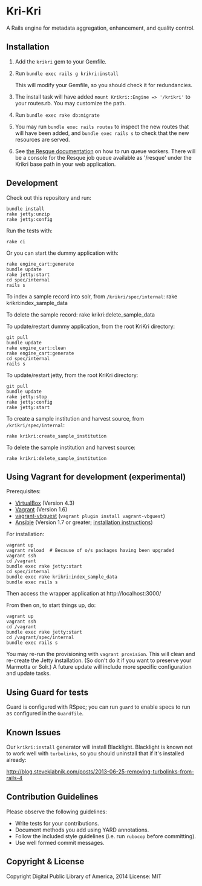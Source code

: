 Kri-Kri
=======

A Rails engine for metadata aggregation, enhancement, and quality control.

Installation
-------------

1. Add the `krikri` gem to your Gemfile.

2. Run `bundle exec rails g krikri:install`

   This will modify your Gemfile, so you should check it for redundancies.

3. The install task will have added `mount Krikri::Engine => '/krikri'` to
   your routes.rb.  You may customize the path.

4. Run `bundle exec rake db:migrate`

5. You may run `bundle exec rails routes` to inspect the new routes that
   will have been added, and `bundle exec rails s` to check that the new
   resources are served.

6. See [the Resque documentation](https://github.com/resque/resque/tree/1-x-stable)
   on how to run queue workers.  There will be a console for the Resque job
   queue available as '/resque' under the Krikri base path in your web
   application.


Development
-----------

Check out this repository and run:

    bundle install
    rake jetty:unzip
    rake jetty:config

Run the tests with:

    rake ci

Or you can start the dummy application with:

    rake engine_cart:generate
    bundle update
    rake jetty:start
    cd spec/internal
    rails s

To index a sample record into solr, from `/krikri/spec/internal`:
    rake krikri:index_sample_data

To delete the sample record:
    rake krikri:delete_sample_data

To update/restart dummy application, from the root KriKri directory:

    git pull
    bundle update
    rake engine_cart:clean
    rake engine_cart:generate
    cd spec/internal
    rails s

To update/restart jetty, from the root KriKri directory:

    git pull
    bundle update
    rake jetty:stop
    rake jetty:config
    rake jetty:start

To create a sample institution and harvest source, from `/krikri/spec/internal`:

    rake krikri:create_sample_institution

To delete the sample institution and harvest source:

    rake krikri:delete_sample_institution


Using Vagrant for development (experimental)
--------------------------------------------

Prerequisites:

* [VirtualBox](https://www.virtualbox.org/) (Version 4.3)
* [Vagrant](http://www.vagrantup.com/) (Version 1.6)
* [vagrant-vbguest](https://github.com/dotless-de/vagrant-vbguest/) (`vagrant plugin install vagrant-vbguest`)
* [Ansible](http://www.ansible.com/) (Version 1.7 or greater; [installation instructions](http://docs.ansible.com/intro_installation.html))


For installation:

    vagrant up
    vagrant reload  # Because of o/s packages having been upgraded
    vagrant ssh
    cd /vagrant
    bundle exec rake jetty:start
    cd spec/internal
    bundle exec rake krikri:index_sample_data
    bundle exec rails s

Then access the wrapper application at http://localhost:3000/

From then on, to start things up, do:

    vagrant up
    vagrant ssh
    cd /vagrant
    bundle exec rake jetty:start
    cd /vagrant/spec/internal
    bundle exec rails s

You may re-run the provisioning with `vagrant provision`.  This will
clean and re-create the Jetty installation.  (So don't do it if you want to
preserve your Marmotta or Solr.)  A future update will include more
specific configuration and update tasks.


Using Guard for tests
---------------------

Guard is configured with RSpec; you can run `guard` to enable specs to run as
configured in the `Guardfile`.

Known Issues
------------

Our `krikri:install` generator will install Blacklight.  Blacklight is known not to
work well with `turbolinks`, so you should uninstall that if it's installed already:

http://blog.steveklabnik.com/posts/2013-06-25-removing-turbolinks-from-rails-4

Contribution Guidelines
-----------------------
Please observe the following guidelines:

  - Write tests for your contributions.
  - Document methods you add using YARD annotations.
  - Follow the included style guidelines (i.e. run `rubocop` before committing).
  - Use well formed commit messages.

Copyright & License
--------------------

Copyright Digital Public Library of America, 2014
License: MIT
